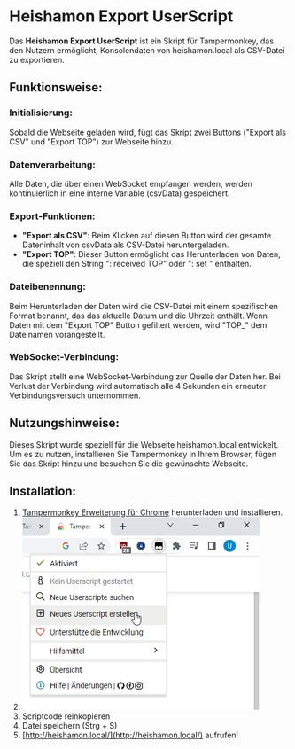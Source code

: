 # Heishamon Export UserScript

Das **Heishamon Export UserScript** ist ein Skript für Tampermonkey, das den Nutzern ermöglicht, Konsolendaten von heishamon.local als CSV-Datei zu exportieren.

## Funktionsweise:

### Initialisierung:
Sobald die Webseite geladen wird, fügt das Skript zwei Buttons ("Export als CSV" und "Export TOP") zur Webseite hinzu.

### Datenverarbeitung:
Alle Daten, die über einen WebSocket empfangen werden, werden kontinuierlich in eine interne Variable (csvData) gespeichert.

### Export-Funktionen:

- **"Export als CSV"**: Beim Klicken auf diesen Button wird der gesamte Dateninhalt von csvData als CSV-Datei heruntergeladen.
- **"Export TOP"**: Dieser Button ermöglicht das Herunterladen von Daten, die speziell den String ": received TOP" oder ": set " enthalten.
  
### Dateibenennung:
Beim Herunterladen der Daten wird die CSV-Datei mit einem spezifischen Format benannt, das das aktuelle Datum und die Uhrzeit enthält. Wenn Daten mit dem "Export TOP" Button gefiltert werden, wird "TOP_" dem Dateinamen vorangestellt.

### WebSocket-Verbindung:
Das Skript stellt eine WebSocket-Verbindung zur Quelle der Daten her. Bei Verlust der Verbindung wird automatisch alle 4 Sekunden ein erneuter Verbindungsversuch unternommen.

## Nutzungshinweise:

Dieses Skript wurde speziell für die Webseite heishamon.local entwickelt. Um es zu nutzen, installieren Sie Tampermonkey in Ihrem Browser, fügen Sie das Skript hinzu und besuchen Sie die gewünschte Webseite.

## Installation:

1. [Tampermonkey Erweiterung für Chrome](https://chrome.google.com/webstore/detail/tampermonkey/dhdgffkkebhmkfjojejmpbldmpobfkfo?hl=de) herunterladen und installieren.
2. ![Neues Userskript erstellen](NeuesUserscript.png)
3. Scriptcode reinkopieren
4. Datei speichern (Strg + S)
5. [http://heishamon.local/](http://heishamon.local/) aufrufen!
